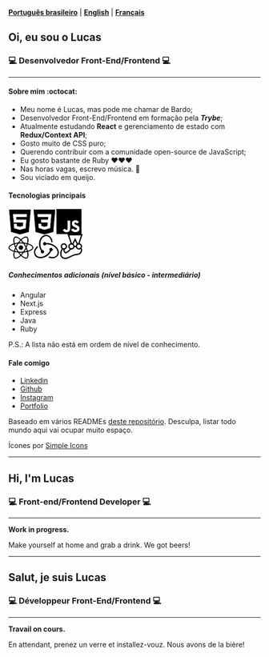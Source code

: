 [__Português brasileiro__](#pt-language) | [__English__](#en-language) | [__Français__](#fr-language)

## <a name="pt-language">Oi, eu sou o Lucas</a>
### :computer: Desenvolvedor Front-End/Frontend :computer:
***

#### Sobre mim :octocat:
- Meu nome é Lucas, mas pode me chamar de Bardo;
- Desenvolvedor Front-End/Frontend em formação pela _**Trybe**_;
- Atualmente estudando **React** e gerenciamento de estado com **Redux/Context API**;
- Gosto muito de CSS puro;
- Querendo contribuir com a comunidade open-source de JavaScript;
- Eu gosto bastante de Ruby :heart::heart::heart:
- Nas horas vagas, escrevo música. :musical_score:
- Sou viciado em queijo.

#### Tecnologias principais
<img src="./main-stack.png" alt="Tecnologias principais" />

##### Conhecimentos adicionais (nível básico - intermediário)
- Angular
- Next.js
- Express
- Java
- Ruby

P.S.: A lista não está em ordem de nível de conhecimento.

#### Fale comigo
- [Linkedin](https://www.linkedin.com/in/lucasmribeiro7)
- [Github](https://www.github.com/1ribeirolucas)
- [Instagram](https://www.instagram.com/devpreto)
- [Portfolio](https://1ribeirolucas.vercel.app)

Baseado em vários READMEs [deste repositório](https://github.com/kautukkundan/Awesome-Profile-README-templates). Desculpa, listar todo mundo aqui vai ocupar muito espaço.

Ícones por [Simple Icons](https://simpleicons.org)

***
## <a name="en-language">Hi, I'm Lucas</a>
### :computer: Front-end/Frontend Developer :computer:
***
**Work in progress.**

Make yourself at home and grab a drink. We got beers!



***
## <a name="fr-language">Salut, je suis Lucas</a>
### :computer: Développeur Front-End/Frontend :computer:
***
**Travail on cours.**

En attendant, prenez un verre et installez-vouz. Nous avons de la bière!
